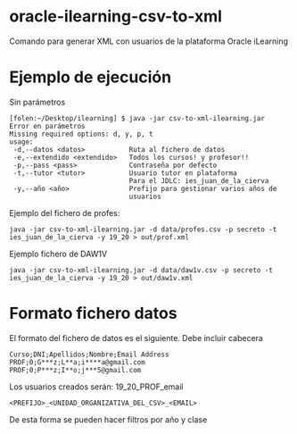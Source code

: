 # oracle-ilearning-csv-to-xml
Comando para generar XML con usuarios de la plataforma Oracle iLearning

# Ejemplo de ejecución

Sin parámetros
```
[folen:~/Desktop/ilearning] $ java -jar csv-to-xml-ilearning.jar
Error en parámetros
Missing required options: d, y, p, t
usage:
 -d,--datos <datos>           Ruta al fichero de datos
 -e,--extendido <extendido>   Todos los cursos! y profesor!!
 -p,--pass <pass>             Contraseña por defecto
 -t,--tutor <tutor>           Usuario tutor en plataforma
                              Para el JDLC: ies_juan_de_la_cierva
 -y,--año <año>               Prefijo para gestionar varios años de
                              usuarios

```

Ejemplo del fichero de profes:
```
java -jar csv-to-xml-ilearning.jar -d data/profes.csv -p secreto -t ies_juan_de_la_cierva -y 19_20 > out/prof.xml
```

Ejemplo fichero de DAW1V
```
java -jar csv-to-xml-ilearning.jar -d data/daw1v.csv -p secreto -t ies_juan_de_la_cierva -y 19_20 > out/daw1v.xml
```

# Formato fichero datos
El formato del fichero de datos es el siguiente. Debe incluir cabecera

```
Curso;DNI;Apellidos;Nombre;Email Address
PROF;0;G***z;L**a;i****a@gmail.com
PROF;0;P***z;I**o;j***5@gmail.com
```

Los usuarios creados serán:
19_20_PROF_email

``` <PREFIJO>_<UNIDAD_ORGANIZATIVA_DEL_CSV>_<EMAIL> ```

De esta forma se pueden hacer filtros por año y clase
